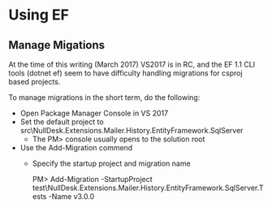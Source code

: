 ﻿# Using EF

## Manage Migations
At the time of this writing (March 2017) VS2017 is in RC, and the EF 1.1 CLI tools (dotnet ef) seem to have difficulty handling migrations for csproj based projects.

To manage migrations in the short term, do the following:

- Open Package Manager Console in VS 2017
- Set the default project to src\NullDesk.Extensions.Mailer.History.EntityFramework.SqlServer
  - The PM> console usually opens to the solution root
- Use the Add-Migration commend
  - Specify the startup project and migration name

     PM> Add-Migration -StartupProject test\NullDesk.Extensions.Mailer.History.EntityFramework.SqlServer.Tests -Name v3.0.0

